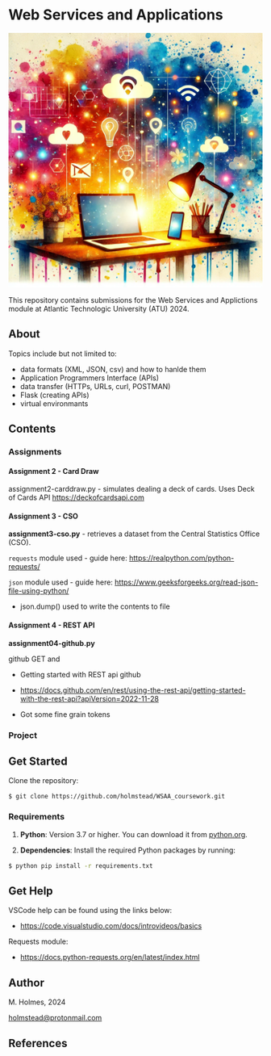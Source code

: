 # Web Services and Applications

![banner image.](img/banner.png)

This repository contains submissions for the Web Services and Applictions module at Atlantic Technologic University (ATU) 2024. 

## About

Topics include but not limited to:
-  data formats (XML, JSON, csv) and how to hanlde them
- Application Programmers Interface (APIs)
- data transfer (HTTPs, URLs, curl, POSTMAN)
- Flask (creating APIs)
- virtual environmants


## Contents


### Assignments

#### Assignment 2 - Card Draw

assignment2-carddraw.py - simulates dealing a deck of cards. Uses Deck of Cards API https://deckofcardsapi.com

#### Assignment 3 - CSO

**assignment3-cso.py** - retrieves a dataset from the Central Statistics Office (CSO).

`requests` module used - guide here: https://realpython.com/python-requests/

`json` module used - guide here:  https://www.geeksforgeeks.org/read-json-file-using-python/

- json.dump() used to write the contents to file

#### Assignment 4 - REST API

**assignment04-github.py**

github GET and 

- Getting started with REST api github
- https://docs.github.com/en/rest/using-the-rest-api/getting-started-with-the-rest-api?apiVersion=2022-11-28

- Got some fine grain tokens


### Project


## Get Started

Clone the repository:

```
$ git clone https://github.com/holmstead/WSAA_coursework.git
```

### Requirements

1. **Python**: Version 3.7 or higher. You can download it from [python.org](https://www.python.org/downloads/).

2. **Dependencies**: Install the required Python packages by running:
  ```bash
  $ python pip install -r requirements.txt
   ```


## Get Help

VSCode help can be found using the links below:

- https://code.visualstudio.com/docs/introvideos/basics

Requests module:

- https://docs.python-requests.org/en/latest/index.html


## Author

M. Holmes, 2024

holmstead@protonmail.com

## References

